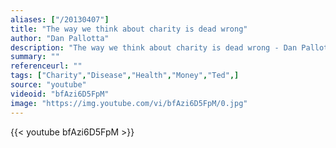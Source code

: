 ```yaml
---
aliases: ["/20130407"]
title: "The way we think about charity is dead wrong"
author: "Dan Pallotta"
description: "The way we think about charity is dead wrong - Dan Pallotta quotes from GetInspired365.com"
summary: ""
referenceurl: ""
tags: ["Charity","Disease","Health","Money","Ted",]
source: "youtube"
videoid: "bfAzi6D5FpM"
image: "https://img.youtube.com/vi/bfAzi6D5FpM/0.jpg"
---
```


{{< youtube bfAzi6D5FpM >}}
